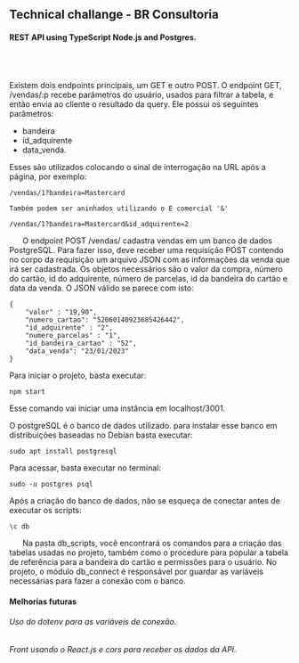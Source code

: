 ## Technical challange - BR Consultoria
#### REST API using TypeScript Node.js and Postgres.
###### &nbsp;&nbsp;
Existem dois endpoints principais, um GET e outro POST. O endpoint GET, /vendas/:p recebe parâmetros do usuário, usados para filtrar a tabela, e então envia ao cliente o resultado da query. Ele possui os seguintes parâmetros: 
+ bandeira
+ id_adquirente
+ data_venda.

Esses são utilizados colocando o sinal de interrogação na URL após a página, por exemplo:
```
/vendas/1?bandeira=Mastercard

Também podem ser aninhados utilizando o E comercial '&'

/vendas/1?bandeira=Mastercard&id_adquirente=2
```
&nbsp;&nbsp;&nbsp;&nbsp;&nbsp;&nbsp;O endpoint POST /vendas/ cadastra vendas em um banco de dados PostgreSQL. Para fazer isso, deve receber uma requisição POST contendo no corpo da requisição um arquivo JSON com as informações da venda que irá ser cadastrada. Os objetos necessários são o valor da compra, número do cartão, id do adquirente, número de parcelas, id da bandeira do cartão e data da venda. O JSON válido se parece com isto:
```
{
    "valor" : "19,90",
    "numero_cartao": "52060140923685426442",
    "id_adquirente" : "2",
    "numero_parcelas" : "1",
    "id_bandeira_cartao" : "52",
    "data_venda": "23/01/2023"
}
```
Para iniciar o projeto, basta executar:
```
npm start
```
Esse comando vai iniciar uma instância em localhost/3001.

O postgreSQL é o banco de dados utilizado. para instalar esse banco em distribuições baseadas no Debian basta executar:
```
sudo apt install postgresql
```
Para acessar, basta executar no terminal:
```
sudo -u postgres psql
```
Após a criação do banco de dados, não se esqueça de conectar antes de executar os scripts:
```
\c db
```
&nbsp;&nbsp;&nbsp;&nbsp;&nbsp;&nbsp;Na pasta db_scripts, você encontrará os comandos para a criação das tabelas usadas no projeto, também como o procedure para popular a tabela de referência para a bandeira do cartão e permissões para o usuário.
No projeto, o módulo db_connect é responsável por guardar as variáveis necessárias para fazer a conexão com o banco.

#### Melhorias futuras
###### Uso do dotenv para as variáveis de conexão.
###### Front usando o React.js e cors para receber os dados da API.
